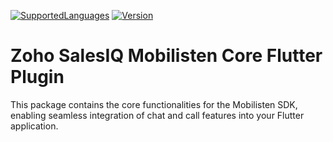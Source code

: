 [![SupportedLanguages](https://img.shields.io/badge/Platforms-iOS%20%7C%20%20Android-green.svg)](https://flutter.dev/) [![Version](https://img.shields.io/badge/version-0.0.1-blue.svg)](https://mobilisten.io/)

# Zoho SalesIQ Mobilisten Core Flutter Plugin

This package contains the core functionalities for the Mobilisten SDK, enabling seamless integration
of chat and call features into your Flutter application.